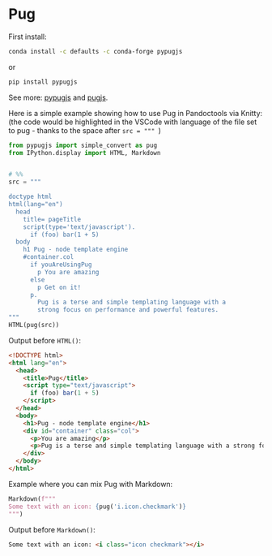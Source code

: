 # Pug 

First install:

```bash
conda install -c defaults -c conda-forge pypugjs
```
or
```bash
pip install pypugjs
```

See more: [pypugjs](https://github.com/kakulukia/pypugjs) and [pugjs](https://github.com/pugjs/pug).

Here is a simple example showing how to use Pug in Pandoctools via Knitty:  
(the code would be highlighted in the VSCode with language of the file set to pug - thanks to the space after <code>src = """ </code>)

```py
from pypugjs import simple_convert as pug
from IPython.display import HTML, Markdown


# %%
src = """ 

doctype html
html(lang="en")
  head
    title= pageTitle
    script(type='text/javascript').
      if (foo) bar(1 + 5)
  body
    h1 Pug - node template engine
    #container.col
      if youAreUsingPug
        p You are amazing
      else
        p Get on it!
      p.
        Pug is a terse and simple templating language with a
        strong focus on performance and powerful features.
"""
HTML(pug(src))
```
Output before `HTML()`:

```html
<!DOCTYPE html>
<html lang="en">
  <head>
    <title>Pug</title>
    <script type="text/javascript">
      if (foo) bar(1 + 5)
    </script>
  </head>
  <body>
    <h1>Pug - node template engine</h1>
    <div id="container" class="col">
      <p>You are amazing</p>
      <p>Pug is a terse and simple templating language with a strong focus on performance and powerful features.</p>
    </div>
  </body>
</html>
```

Example where you can mix Pug with Markdown:

```py
Markdown(f"""
Some text with an icon: {pug('i.icon.checkmark')}
""")
```
Output before `Markdown()`:
```html
Some text with an icon: <i class="icon checkmark"></i>
```
